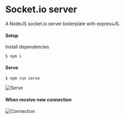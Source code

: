 # Socket.io server
A NodeJS socket.io server boilerplate with expressJS.

#### Setup
Install dependencies
```
$ npm i
```

#### Serve
```
$ npm run serve
```

![Serve](https://i.imgur.com/sbWdION.png)

#### When receive new connection
![Connection](https://i.imgur.com/uYaQybU.png)